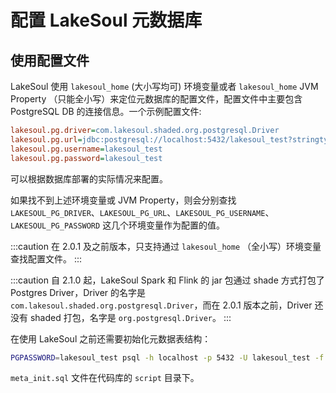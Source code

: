 # 配置 LakeSoul 元数据库

## 使用配置文件
LakeSoul 使用 `lakesoul_home` (大小写均可) 环境变量或者 `lakesoul_home` JVM Property （只能全小写）来定位元数据库的配置文件，配置文件中主要包含 PostgreSQL DB 的连接信息。一个示例配置文件:
```ini
lakesoul.pg.driver=com.lakesoul.shaded.org.postgresql.Driver
lakesoul.pg.url=jdbc:postgresql://localhost:5432/lakesoul_test?stringtype=unspecified
lakesoul.pg.username=lakesoul_test
lakesoul.pg.password=lakesoul_test
```
可以根据数据库部署的实际情况来配置。

如果找不到上述环境变量或 JVM Property，则会分别查找 `LAKESOUL_PG_DRIVER`、`LAKESOUL_PG_URL`、`LAKESOUL_PG_USERNAME`、`LAKESOUL_PG_PASSWORD` 这几个环境变量作为配置的值。

:::caution
在 2.0.1 及之前版本，只支持通过 `lakesoul_home` （全小写）环境变量查找配置文件。
:::

:::caution
自 2.1.0 起，LakeSoul Spark 和 Flink 的 jar 包通过 shade 方式打包了 Postgres Driver，Driver 的名字是 `com.lakesoul.shaded.org.postgresql.Driver`，而在 2.0.1 版本之前，Driver 还没有 shaded 打包，名字是 `org.postgresql.Driver`。
:::

在使用 LakeSoul 之前还需要初始化元数据表结构：
```bash
PGPASSWORD=lakesoul_test psql -h localhost -p 5432 -U lakesoul_test -f script/meta_init.sql
```
`meta_init.sql` 文件在代码库的 `script` 目录下。